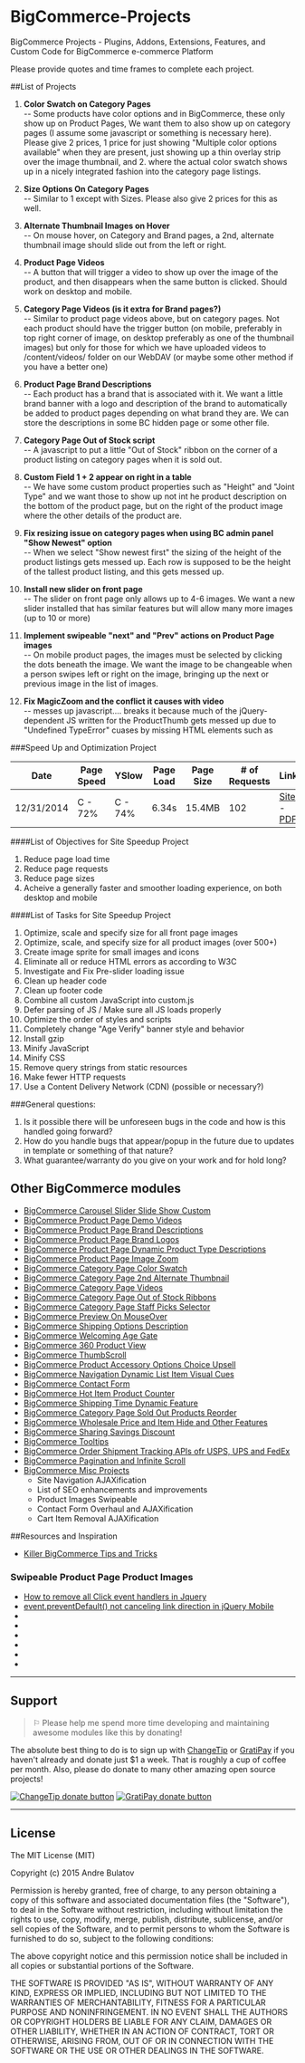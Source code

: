 BigCommerce-Projects
====================

BigCommerce Projects - Plugins, Addons, Extensions, Features, and Custom Code for BigCommerce e-commerce Platform

Please provide quotes and time frames to complete each project.

##List of Projects  
1.  **Color Swatch on Category Pages**    
-- Some products have color options and in BigCommerce, these only show up on Product Pages,  We want them to also show up on category pages (I assume some javascript or something is necessary here).  Please give 2 prices, 1 price for just showing "Multiple color options available" when they are present, just showing up a thin overlay strip over the image thumbnail, and 2. where the actual color swatch shows up in a nicely integrated fashion into the category page listings.

2.  **Size Options On Category Pages**    
-- Similar to 1 except with Sizes.  Please also give 2 prices for this as well.

3.  **Alternate Thumbnail Images on Hover**    
-- On mouse hover, on Category and Brand pages, a 2nd, alternate thumbnail image should slide out from the left or right.

4.  **Product Page Videos**    
-- A button that will trigger a video to show up over the image of the product, and then disappears when the same button is clicked.  Should work on desktop and mobile.

5.  **Category Page Videos (is it extra for Brand pages?)**    
-- Similar to product page videos above, but on category pages.  Not each product should have the trigger button (on mobile, preferably in top right corner of image, on desktop preferably as one of the thumbnail images) but only for those for which we have uploaded videos to /content/videos/ folder on our WebDAV (or maybe some other method if you have a better one)

6.  **Product Page Brand Descriptions**  
-- Each product has a brand that is associated with it.  We want a little brand banner with a logo and description of the brand to automatically be added to product pages depending on what brand they are.  We can store the descriptions in some BC hidden page or some other file.

7.  **Category Page Out of Stock script**  
-- A javascript to put a little "Out of Stock" ribbon on the corner of a product listing on category pages when it is sold out.

8.  **Custom Field 1 + 2 appear on right in a table**  
-- We have some custom product properties such as "Height" and "Joint Type" and we want those to show up not int he product description on the bottom of the product page, but on the right of the product image where the other details of the product are.

9.  **Fix resizing issue on category pages when using BC admin panel "Show Newest" option**  
-- When we select "Show newest first" the sizing of the height of the product listings gets messed up.  Each row is supposed to be the height of the tallest product listing, and this gets messed up.

10.  **Install new slider on front page**  
-- The slider on front page only allows up to 4-6 images.  We want a new slider installed that has similar features but will allow many more images (up to 10 or more)

11.  **Implement swipeable "next" and "Prev" actions on Product Page images**  
-- On mobile product pages, the images must be selected by clicking the dots beneath the image.  We want the image to be changeable when a person swipes left or right on the image, bringing up the next or previous image in the list of images.   

12.  **Fix MagicZoom and the conflict it causes with video**  
-- messes up javascript.... breaks it because much of the jQuery-dependent JS written for the ProductThumb gets messed up due to "Undefined TypeError" cuases by missing HTML elements such as <div class="ProductThumb">


###Speed Up and Optimization Project  

| Date | Page Speed | YSlow | Page Load | Page Size | # of Requests | Link |
| --- | --- | --- | --- | --- | --- | --- |
| 12/31/2014 | C - 72% | C - 74% | 6.34s | 15.4MB | 102 | [Site](http://gtmetrix.com/reports/dankstop.com/eeLmiznt) - [PDF](https://github.com/iamandrebulatov/BigCommerce-Projects/blob/master/GTmetrix-report-dankstop.com-20141231T210004-eeLmiznt-full.pdf)


####List of Objectives for Site Speedup Project
1. Reduce page load time  
2. Reduce page requests  
3. Reduce page sizes  
4. Acheive a generally faster and smoother loading experience, on both desktop and mobile


####List of Tasks for Site Speedup Project
1. Optimize, scale and specify size for all front page images  
2. Optimize, scale, and specify size for all product images (over 500+)  
3. Create image sprite for small images and icons  
4. Eliminate all or reduce HTML errors as according to W3C  
5. Investigate and Fix Pre-slider loading issue  
6. Clean up header code  
7. Clean up footer code  
8. Combine all custom JavaScript into custom.js  
9. Defer parsing of JS / Make sure all JS loads properly  
10. Optimize the order of styles and scripts  
11. Completely change "Age Verify" banner style and behavior  
12. Install gzip  
13. Minify JavaScript  
14. Minify CSS  
15. Remove query strings from static resources  
16. Make fewer HTTP requests  
17. Use a Content Delivery Network (CDN) (possible or necessary?)  




###General questions:  
1. Is it possible there will be unforeseen bugs in the code and how is this handled going forward?
2. How do you handle bugs that appear/popup in the future due to updates in template or something of that nature?   
3. What guarantee/warranty do you give on your work and for hold long?  


## Other BigCommerce modules

* [BigCommerce Carousel Slider Slide Show Custom](https://github.com/iamandrebulatov/BC-Carousel-Slider-Slide-Show-Custom)
* [BigCommerce Product Page Demo Videos](https://github.com/iamandrebulatov/BigCommerce-Product-Page-Demo-Videos)
* [BigCommerce Product Page Brand Descriptions](https://github.com/iamandrebulatov/BigCommerce-Product-Page-Brand-Descriptions)
* [BigCommerce Product Page Brand Logos](https://github.com/iamandrebulatov/BigCommerce-Product-Page-Brand-Logos)
* [BigCommerce Product Page Dynamic Product Type Descriptions](https://github.com/iamandrebulatov/BC-Product-Page-Dynamic-Product-Type-Descriptions)
* [BigCommerce Product Page Image Zoom](https://github.com/iamandrebulatov/BC-Product-Page-Image-Zoom)
* [BigCommerce Category Page Color Swatch](https://github.com/iamandrebulatov/BigCommerce-Color-Swatch-On-Category)
* [BigCommerce Category Page 2nd Alternate Thumbnail](https://github.com/iamandrebulatov/BigCommerce-Category-Pages-2nd-Alternate-Thumbnail)
* [BigCommerce Category Page Videos](https://github.com/iamandrebulatov/BigCommerce-Category-Page-Demo-Videos)
* [BigCommerce Category Page Out of Stock Ribbons](https://github.com/iamandrebulatov/BigCommerce-Out-of-Stock-Category-Items)
* [BigCommerce Category Page Staff Picks Selector](https://github.com/iamandrebulatov/BC-Staff-Picks-Selector)
* [BigCommerce Preview On MouseOver](https://github.com/iamandrebulatov/BC-Preview-On-MouseOver)
* [BigCommerce Shipping Options Description](https://github.com/iamandrebulatov/BC-Shipping-Options-Descriptions)
* [BigCommerce Welcoming Age Gate](https://github.com/iamandrebulatov/BC-Welcoming-Age-Gate)
* [BigCommerce 360 Product View](https://github.com/iamandrebulatov/BC-360-Product-View)
* [BigCommerce ThumbScroll](https://github.com/iamandrebulatov/BC-ThumbScroll)
* [BigCommerce Product Accessory Options Choice Upsell](https://github.com/iamandrebulatov/BC-Product-Accessory-Options-Choice-Upsell)
* [BigCommerce Navigation Dynamic List Item Visual Cues](https://github.com/iamandrebulatov/BC-Nav-Dynamic-List-Item-Visual-Cues)
* [BigCommerce Contact Form](https://github.com/iamandrebulatov/BC-Contact-Form)
* [BigCommerce Hot Item Product Counter](https://github.com/iamandrebulatov/BC-Hot-Item-Product-Counter)
* [BigCommerce Shipping Time Dynamic Feature](https://github.com/iamandrebulatov/BC-Product-Shipping-Time-Dynamic)
* [BigCommerce Category Page Sold Out Products Reorder](https://github.com/iamandrebulatov/BC-Category-Push-Sold-Out-Products-to-Bottom)
* [BigCommerce Wholesale Price and Item Hide and Other Features](https://github.com/iamandrebulatov/BC-Wholesale-Price-and-Item-Hide)
* [BigCommerce Sharing Savings Discount](https://github.com/iamandrebulatov/BC-Sharing-Savings-Discount)
* [BigCommerce Tooltips](https://github.com/iamandrebulatov/BC-Tooltips)
* [BigCommerce Order Shipment Tracking APIs ofr USPS, UPS and FedEx](https://github.com/iamandrebulatov/BC-Order-Shipping-Tracking)
* [BigCommerce Pagination and Infinite Scroll](https://github.com/iamandrebulatov/BC-Category-Pagination)
* [BigCommerce Misc Projects](https://github.com/iamandrebulatov/BigCommerce-Projects) 
  * Site Navigation AJAXification
  * List of SEO enhancements and improvements
  * Product Images Swipeable
  * Contact Form Overhaul and AJAXification
  * Cart Item Removal AJAXification


##Resources and Inspiration

- [Killer BigCommerce Tips and Tricks](http://www.onlinestorecreation.com/bigcommerce-tips-tricks.html)

### Swipeable Product Page Product Images
- [How to remove all Click event handlers in Jquery](http://stackoverflow.com/questions/825112/how-to-remove-all-click-event-handlers-in-jquery)
- [event.preventDefault() not canceling link direction in jQuery Mobile](http://stackoverflow.com/questions/11994833/event-preventdefault-not-canceling-link-direction-in-jquery-mobile)
- []()
- []()
- []()
- []()
- []()
- []()

------------------------------------------------------------------------------------


## Support

> ⚐ Please help me spend more time developing and maintaining awesome modules like this by donating!

The absolute best thing to do is to sign up with [ChangeTip](//changetip.com) or [GratiPay](//gratipay.com) if you haven't already and donate just $1 a week. That is roughly a cup of coffee per month. Also, please do donate to many other amazing open source projects!

[![ChangeTip donate button](http://andrebulatov.com/wp-content/uploads/tipme_button.png)](//www.changetip.com/tipme/andre.bulatov/ "Donate once-off to this project using ChangeTip")
[![GratiPay donate button](http://andrebulatov.com/wp-content/uploads/gratipay-button.png)](//www.gratipay.com/andrebulatov/ "Donate once-off to this project using GratiPay")


------------------------------------------------------------------------------------


## License

The MIT License (MIT)

Copyright (c) 2015 Andre Bulatov

Permission is hereby granted, free of charge, to any person obtaining a copy
of this software and associated documentation files (the "Software"), to deal
in the Software without restriction, including without limitation the rights
to use, copy, modify, merge, publish, distribute, sublicense, and/or sell
copies of the Software, and to permit persons to whom the Software is
furnished to do so, subject to the following conditions:

The above copyright notice and this permission notice shall be included in
all copies or substantial portions of the Software.

THE SOFTWARE IS PROVIDED "AS IS", WITHOUT WARRANTY OF ANY KIND, EXPRESS OR
IMPLIED, INCLUDING BUT NOT LIMITED TO THE WARRANTIES OF MERCHANTABILITY,
FITNESS FOR A PARTICULAR PURPOSE AND NONINFRINGEMENT. IN NO EVENT SHALL THE
AUTHORS OR COPYRIGHT HOLDERS BE LIABLE FOR ANY CLAIM, DAMAGES OR OTHER
LIABILITY, WHETHER IN AN ACTION OF CONTRACT, TORT OR OTHERWISE, ARISING FROM,
OUT OF OR IN CONNECTION WITH THE SOFTWARE OR THE USE OR OTHER DEALINGS IN
THE SOFTWARE.
